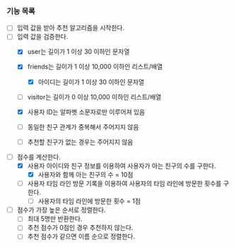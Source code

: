 ### 기능 목록
- [ ] 입력 값을 받아 추천 알고리즘을 시작한다.
- [ ] 입력 값을 검증한다.
  - [X] user는 길이가 1 이상 30 이하인 문자열
  - [X] friends는 길이가 1 이상 10,000 이하인 리스트/배열
    - [X] 아이디는 길이가 1 이상 30 이하인 문자열
  - [ ] visitor는 길이가 0 이상 10,000 이하인 리스트/배열
  - [X] 사용자 ID는 알파벳 소문자로만 이루어져 있음
  - [ ] 동일한 친구 관계가 중복해서 주어지지 않음
  - [ ] 추천할 친구가 없는 경우는 주어지지 않음


- [ ] 점수를 계산한다.
  - [X] 사용자 아이디와 친구 정보를 이용하여 사용자가 아는 친구의 수를 구한다.
    - [X] 사용자와 함께 아는 친구의 수 = 10점
  - [ ] 사용자 타임 라인 방문 기록을 이용하여 사용자의 타임 라인에 방문한 횟수를 구한다.
    - [ ] 사용자의 타임 라인에 방문한 횟수 = 1점
- [ ] 점수가 가장 높은 순서로 정렬한다.
  - [ ] 최대 5명만 반환한다.
  - [ ] 추천 점수가 0점인 경우 추천하지 않는다.
  - [ ] 추천 점수가 같으면 이름 순으로 정렬한다.